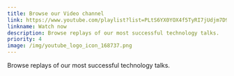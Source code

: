 ```yaml
---
title: Browse our Video channel
link: https://www.youtube.com/playlist?list=PLtS6YX0YOX4f5TyRI7jUdjm7D9H4laNlF
linkname: Watch now
description: Browse replays of our most successful technology talks.
priority: 4
image: /img/youtube_logo_icon_168737.png
---
```

Browse replays of our most successful technology talks.